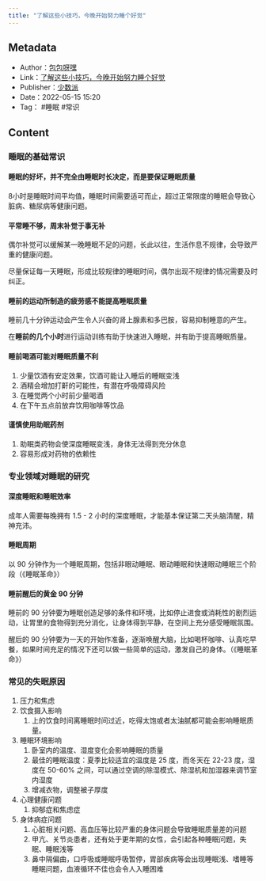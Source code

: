 ```yaml
---
title: "了解这些小技巧，今晚开始努力睡个好觉"
---
```

## Metadata
- Author：[包包呀嘿](https://sspai.com/u/0b2z88j0/)
- Link：[了解这些小技巧，今晚开始努力睡个好觉](https://sspai.com/post/72134)
- Publisher：[少数派](https://sspai.com)
- Date：2022-05-15 15:20
- Tag： #睡眠 #常识
## Content
### 睡眠的基础常识
#### 睡眠的好坏，并不完全由睡眠时长决定，而是要保证睡眠质量
8小时是睡眠时间平均值，睡眠时间需要适可而止，超过正常限度的睡眠会导致心脏病、糖尿病等健康问题。

#### 平常睡不够，周末补觉于事无补
偶尔补觉可以缓解某一晚睡眠不足的问题，长此以往，生活作息不规律，会导致严重的健康问题。

尽量保证每一天睡眠，形成比较规律的睡眠时间，偶尔出现不规律的情况需要及时纠正。

#### 睡前的运动所制造的疲劳感不能提高睡眠质量
睡前几十分钟运动会产生令人兴奋的肾上腺素和多巴胺，容易抑制睡意的产生。

在**睡前的几个小时**进行运动训练有助于快速进入睡眠，并有助于提高睡眠质量。

#### 睡前喝酒可能对睡眠质量不利
1.  少量饮酒有安定效果，饮酒可能让入睡后的睡眠变浅
2.  酒精会增加打鼾的可能性，有潜在呼吸障碍风险
3.  在睡觉两个小时前少量喝酒
4.  在下午五点前放弃饮用咖啡等饮品

#### 谨慎使用助眠药剂
1.  助眠类药物会使深度睡眠变浅，身体无法得到充分休息
2.  容易形成对药物的依赖性

### 专业领域对睡眠的研究

#### 深度睡眠和睡眠效率
成年人需要每晚拥有 1.5 - 2 小时的深度睡眠，才能基本保证第二天头脑清醒，精神充沛。

#### 睡眠周期
以 90 分钟作为一个睡眠周期，包括非眼动睡眠、眼动睡眠和快速眼动睡眠三个阶段（《睡眠革命》）

#### 睡前醒后的黄金 90 分钟
睡前的 90 分钟要为睡眠创造足够的条件和环境，比如停止进食或消耗性的剧烈运动，让胃里的食物得到充分消化，让身体得到平静，在空间上充分感受睡眠氛围。

醒后的 90 分钟要为一天的开始作准备，逐渐唤醒大脑，比如喝杯咖啡、认真吃早餐，如果时间充足的情况下还可以做一些简单的运动，激发自己的身体。（《睡眠革命》）

### 常见的失眠原因
1. 压力和焦虑
2. 饮食摄入影响
    1. 上的饮食时间离睡眠时间过近，吃得太饱或者太油腻都可能会影响睡眠质量。
3. 睡眠环境影响
    1. 卧室内的温度、湿度变化会影响睡眠的质量
    2. 最佳的睡眠温度：夏季比较适宜的温度是 25 度，而冬天在 22-23 度，湿度在 50-60% 之间，可以通过空调的除湿模式、除湿机和加湿器来调节室内湿度
    3. 增减衣物，调整被子厚度
4. 心理健康问题
    1. 抑郁症和焦虑症
5. 身体病症问题
    1. 心脏相关问题、高血压等比较严重的身体问题会导致睡眠质量差的问题
    2. 甲亢、关节炎患者，还有处于更年期的女性，会引起各种睡眠问题，失眠、睡眠浅等
    3. 鼻中隔偏曲，口呼吸或睡眠呼吸暂停，胃部疾病等会出现睡眠浅、嗜睡等睡眠问题，血液循环不佳也会令人入睡困难
